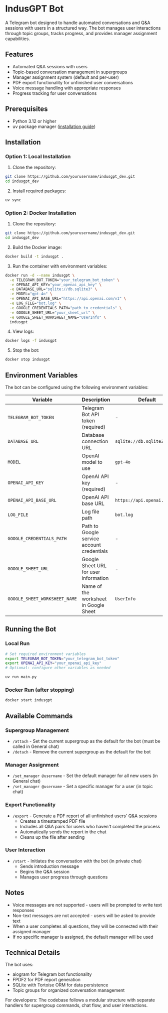 # IndusGPT Bot

A Telegram bot designed to handle automated conversations and Q&A sessions with users in a structured way. The bot manages user interactions through topic groups, tracks progress, and provides manager assignment capabilities.

## Features

- Automated Q&A sessions with users
- Topic-based conversation management in supergroups
- Manager assignment system (default and per-user)
- PDF export functionality for unfinished user conversations
- Voice message handling with appropriate responses
- Progress tracking for user conversations

## Prerequisites

- Python 3.12 or higher
- uv package manager ([installation guide](https://github.com/astral-sh/uv))

## Installation

### Option 1: Local Installation

1. Clone the repository:
```bash
git clone https://github.com/yourusername/indusgpt_dev.git
cd indusgpt_dev
```

2. Install required packages:
```bash
uv sync
```

### Option 2: Docker Installation

1. Clone the repository:
```bash
git clone https://github.com/yourusername/indusgpt_dev.git
cd indusgpt_dev
```

2. Build the Docker image:
```bash
docker build -t indusgpt .
```

3. Run the container with environment variables:
```bash
docker run -d --name indusgpt \
  -e TELEGRAM_BOT_TOKEN="your_telegram_bot_token" \
  -e OPENAI_API_KEY="your_openai_api_key" \
  -e DATABASE_URL="sqlite://db.sqlite3" \
  -e MODEL="gpt-4o" \
  -e OPENAI_API_BASE_URL="https://api.openai.com/v1" \
  -e LOG_FILE="bot.log" \
  -e GOOGLE_CREDENTIALS_PATH="path_to_credentials" \
  -e GOOGLE_SHEET_URL="your_sheet_url" \
  -e GOOGLE_SHEET_WORKSHEET_NAME="UserInfo" \
  indusgpt
```

4. View logs:
```bash
docker logs -f indusgpt
```

5. Stop the bot:
```bash
docker stop indusgpt
```

## Environment Variables

The bot can be configured using the following environment variables:

| Variable | Description | Default |
|----------|-------------|---------|
| `TELEGRAM_BOT_TOKEN` | Telegram Bot API token (required) | - |
| `DATABASE_URL` | Database connection URL | `sqlite://db.sqlite3` |
| `MODEL` | OpenAI model to use | `gpt-4o` |
| `OPENAI_API_KEY` | OpenAI API key (required) | - |
| `OPENAI_API_BASE_URL` | OpenAI API base URL | `https://api.openai.com/v1` |
| `LOG_FILE` | Log file path | `bot.log` |
| `GOOGLE_CREDENTIALS_PATH` | Path to Google service account credentials | - |
| `GOOGLE_SHEET_URL` | Google Sheet URL for user information | - |
| `GOOGLE_SHEET_WORKSHEET_NAME` | Name of the worksheet in Google Sheet | `UserInfo` |

## Running the Bot

### Local Run
```bash
# Set required environment variables
export TELEGRAM_BOT_TOKEN="your_telegram_bot_token"
export OPENAI_API_KEY="your_openai_api_key"
# Optional: configure other variables as needed

uv run main.py
```

### Docker Run (after stopping)
```bash
docker start indusgpt
```

## Available Commands

### Supergroup Management
- `/attach` - Set the current supergroup as the default for the bot (must be called in General chat)
- `/detach` - Remove the current supergroup as the default for the bot

### Manager Assignment
- `/set_manager @username` - Set the default manager for all new users (in General chat)
- `/set_manager @username` - Set a specific manager for a user (in topic chat)

### Export Functionality
- `/export` - Generate a PDF report of all unfinished users' Q&A sessions
  - Creates a timestamped PDF file
  - Includes all Q&A pairs for users who haven't completed the process
  - Automatically sends the report in the chat
  - Cleans up the file after sending

### User Interaction
- `/start` - Initiates the conversation with the bot (in private chat)
  - Sends introduction message
  - Begins the Q&A session
  - Manages user progress through questions

## Notes

- Voice messages are not supported - users will be prompted to write text responses
- Non-text messages are not accepted - users will be asked to provide text
- When a user completes all questions, they will be connected with their assigned manager
- If no specific manager is assigned, the default manager will be used

## Technical Details

The bot uses:
- aiogram for Telegram bot functionality
- FPDF2 for PDF report generation
- SQLite with Tortoise ORM for data persistence
- Topic groups for organized conversation management

For developers: The codebase follows a modular structure with separate handlers for supergroup commands, chat flow, and user interactions.
